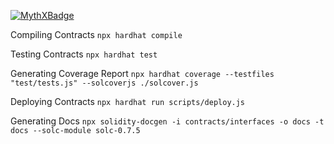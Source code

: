 [![MythXBadge](https://badgen.net/https/api.mythx.io/v1/projects/c28437af-c149-4c07-9783-4358782329ed/badge/data?cache=300&icon=https://raw.githubusercontent.com/ConsenSys/mythx-github-badge/main/logo_white.svg)](https://docs.mythx.io/dashboard/github-badges)



Compiling Contracts `npx hardhat compile`


Testing Contracts `npx hardhat test`


Generating Coverage Report `npx hardhat coverage --testfiles "test/tests.js" --solcoverjs ./solcover.js`


Deploying Contracts `npx hardhat run scripts/deploy.js`


Generating Docs `npx solidity-docgen -i contracts/interfaces -o docs -t docs --solc-module solc-0.7.5`